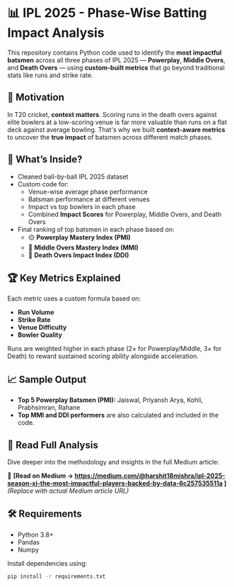 # 📊 IPL 2025 - Phase-Wise Batting Impact Analysis

This repository contains Python code used to identify the **most impactful batsmen** across all three phases of IPL 2025 — **Powerplay**, **Middle Overs**, and **Death Overs** — using **custom-built metrics** that go beyond traditional stats like runs and strike rate.

## 🧠 Motivation

In T20 cricket, **context matters**. Scoring runs in the death overs against elite bowlers at a low-scoring venue is far more valuable than runs on a flat deck against average bowling. That's why we built **context-aware metrics** to uncover the **true impact** of batsmen across different match phases.

## 📌 What’s Inside?

- Cleaned ball-by-ball IPL 2025 dataset
- Custom code for:
  - Venue-wise average phase performance
  - Batsman performance at different venues
  - Impact vs top bowlers in each phase
  - Combined **Impact Scores** for Powerplay, Middle Overs, and Death Overs
- Final ranking of top batsmen in each phase based on:
  - 🟡 **Powerplay Mastery Index (PMI)**
  - 🔵 **Middle Overs Mastery Index (MMI)**
  - 🔴 **Death Overs Impact Index (DDI)**

## 🏆 Key Metrics Explained

Each metric uses a custom formula based on:
- **Run Volume**
- **Strike Rate**
- **Venue Difficulty**
- **Bowler Quality**

Runs are weighted higher in each phase (2× for Powerplay/Middle, 3× for Death) to reward sustained scoring ability alongside acceleration.

## 📈 Sample Output

- **Top 5 Powerplay Batsmen (PMI):** Jaiswal, Priyansh Arya, Kohli, Prabhsimran, Rahane
- **Top MMI and DDI performers** are also calculated and included in the code.

## 📖 Read Full Analysis

Dive deeper into the methodology and insights in the full Medium article:

🔗 **[Read on Medium → https://medium.com/@harshit18mishra/ipl-2025-season-xi-the-most-impactful-players-backed-by-data-6c257535511a ]**
*(Replace with actual Medium article URL)*

## 🛠️ Requirements

- Python 3.8+
- Pandas
- Numpy

Install dependencies using:
```bash
pip install -r requirements.txt
